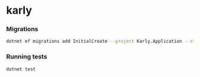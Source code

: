 # karly

### Migrations

```bash
dotnet ef migrations add InitialCreate --project Karly.Application --startup-project Karly.Api
```

### Running tests

```
dotnet test
```